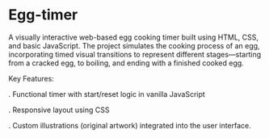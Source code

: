 # Egg-timer

A visually interactive web-based egg cooking timer built using HTML, CSS, and basic JavaScript. The project simulates the cooking process of an egg, incorporating timed visual transitions to represent different stages—starting from a cracked egg, to boiling, and ending with a finished cooked egg.

Key Features:

. Functional timer with start/reset logic in vanilla JavaScript

. Responsive layout using CSS

. Custom illustrations (original artwork) integrated into the user interface.

